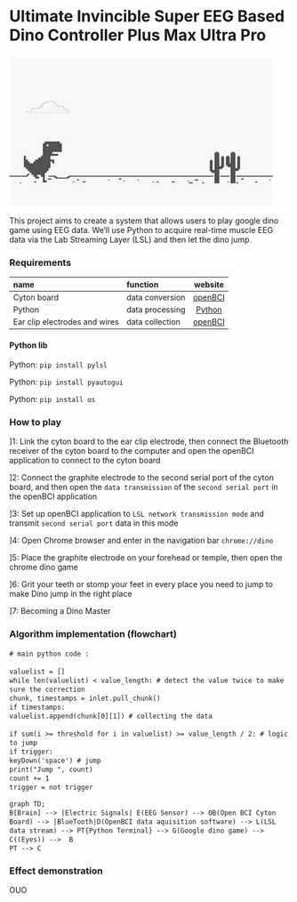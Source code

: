 

# Ultimate Invincible Super EEG Based Dino Controller Plus Max Ultra Pro

![dino](https://github.com/QABCI/EMG-GoogleDinoGame/blob/main/dino.jpg?raw=true "dino")

This project aims to create a system that allows users to play google dino game using EEG data. We’ll use Python to acquire real-time muscle EEG data via the Lab Streaming Layer (LSL) and then let the dino jump.

### Requirements

| name        | function |  website  |
| :--------  | :-----  | :----:  |
| Cyton board | data conversion|[openBCI](https://docs.openbci.com/GettingStarted/Boards/CytonGS/)|
| Python | data processing|[Python](https://www.python.org/downloads/)|
| Ear clip electrodes and wires | data collection|[openBCI](https://docs.openbci.com/GettingStarted/Boards/CytonGS/)|

#### Python lib

Python: `pip install pylsl`

Python: `pip install pyautogui`

Python: `pip install os`

### How to play

]1: Link the cyton board to the ear clip electrode, then connect the Bluetooth receiver of the cyton board to the computer and open the openBCI application to connect to the cyton board

]2: Connect the graphite electrode to the second serial port of the cyton board, and then open the `data transmission` of the `second serial port` in the openBCI application

]3: Set up openBCI application to `LSL network transmission mode` and transmit `second serial port` data in this mode

]4: Open Chrome browser and enter in the navigation bar `chrome://dino`

]5: Place the graphite electrode on your forehead or temple, then open the chrome dino game

]6: Grit your teeth or stomp your feet in every place you need to jump to make Dino jump in the right place

]7: Becoming a Dino Master

### Algorithm implementation (flowchart)

```
# main python code :

valuelist = []
while len(valuelist) < value_length: # detect the value twice to make sure the correction
chunk, timestamps = inlet.pull_chunk()
if timestamps:
valuelist.append(chunk[0][1]) # collecting the data

if sum(i >= threshold for i in valuelist) >= value_length / 2: # logic to jump
if trigger:
keyDown('space') # jump
print("Jump ", count)
count += 1
trigger = not trigger
```

```mermaid
graph TD;
B[Brain] --> |Electric Signals| E(EEG Sensor) --> OB(Open BCI Cyton Board) --> |BlueTooth|D(OpenBCI data aquisition software) --> L(LSL data stream) --> PT{Python Terminal} --> G(Google dino game) --> C((Eyes)) -->  B
PT --> C
```

### Effect demonstration

OUO
